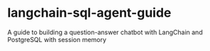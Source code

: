# langchain-sql-agent-guide
A guide to building a question-answer chatbot with LangChain and PostgreSQL with session memory
